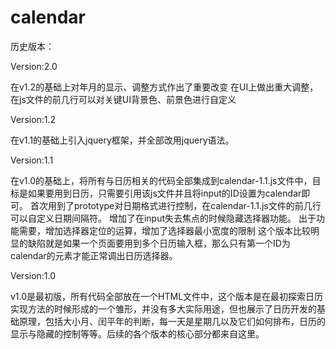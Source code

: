 # calendar
历史版本：

Version:2.0

在v1.2的基础上对年月的显示、调整方式作出了重要改变
在UI上做出重大调整，在js文件的前几行可以对关键UI背景色、前景色进行自定义

Version:1.2

在v1.1的基础上引入jquery框架，并全部改用jquery语法。

Version:1.1

在v1.0的基础上，将所有与日历相关的代码全部集成到calendar-1.1.js文件中，目标是如果要用到日历，只需要引用该js文件并且将input的ID设置为calendar即可。
首次用到了prototype对日期格式进行控制，在calendar-1.1.js文件的前几行可以自定义日期间隔符。
增加了在input失去焦点的时候隐藏选择器功能。
出于功能需要，增加选择器定位的运算，增加了选择器最小宽度的限制
这个版本比较明显的缺陷就是如果一个页面要用到多个日历输入框，那么只有第一个ID为calendar的元素才能正常调出日历选择器。

Version:1.0

v1.0是最初版，所有代码全部放在一个HTML文件中，这个版本是在最初探索日历实现方法的时候形成的一个雏形，并没有多大实际用途，但也展示了日历开发的基础原理，包括大小月、闰平年的判断，每一天是星期几以及它们如何排布，日历的显示与隐藏的控制等等。后续的各个版本的核心部分都来自这里。
